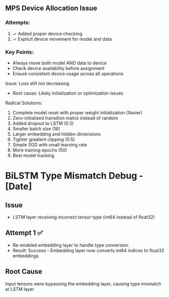 ## MPS Device Allocation Issue

### Attempts:
1. ✓ Added proper device checking
2. ✓ Explicit device movement for model and data

### Key Points:
- Always move both model AND data to device
- Check device availability before assignment
- Ensure consistent device usage across all operations 

Issue: Loss still not decreasing
- Root cause: Likely initialization or optimization issues

Radical Solutions:
1. Complete model reset with proper weight initialization (Xavier)
2. Zero-initialized transition matrix instead of random
3. Added dropout to LSTM (0.5)
4. Smaller batch size (16)
5. Larger embedding and hidden dimensions
6. Tighter gradient clipping (0.5)
7. Simple SGD with small learning rate
8. More training epochs (50)
9. Best model tracking 

# BiLSTM Type Mismatch Debug - [Date]

## Issue
- LSTM layer receiving incorrect tensor type (int64 instead of float32)

## Attempt 1 ✅
- Re-enabled embedding layer to handle type conversion
- Result: Success - Embedding layer now converts int64 indices to float32 embeddings

## Root Cause
Input tensors were bypassing the embedding layer, causing type mismatch at LSTM layer 
